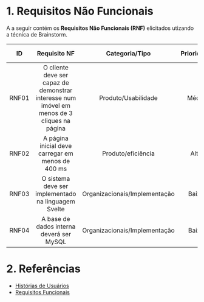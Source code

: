 # 1. Requisitos Não Funcionais

A a seguir contém os **Requisitos Não Funcionais (RNF)** elicitados utizando a técnica de Brainstorm.

|  ID   |                                 Requisito NF                              | Categoria/Tipo | Prioridade | Requisitos Relacionados |
| :---: | :-----------------------------------------------------------------------: |:-------------: | :--------: | :-----------------: |
| RNF01 | O cliente deve ser capaz de demonstrar interesse num imóvel em menos de 3 cliques na página | Produto/Usabilidade | Média | RNF12 |
| RNF02 | A página inicial deve carregar em menos de 400 ms | Produto/eficiência | Alta | US04 |
| RNF03 | O sistema deve ser implementado na linguagem Svelte |  Organizacionais/Implementação | Baixa |  |
| RNF04 | A base de dados interna deverá ser MySQL | Organizacionais/Implementação | Baixa | |

# 2. Referências

* [Histórias de Usuários](HistoriasUsuario.md)
* [Requisitos Funcionais](RF.md)
